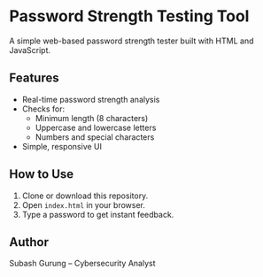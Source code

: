 # Password Strength Testing Tool

A simple web-based password strength tester built with HTML and JavaScript.

## Features

- Real-time password strength analysis
- Checks for:
  - Minimum length (8 characters)
  - Uppercase and lowercase letters
  - Numbers and special characters
- Simple, responsive UI

## How to Use

1. Clone or download this repository.
2. Open `index.html` in your browser.
3. Type a password to get instant feedback.

## Author

Subash Gurung – Cybersecurity Analyst
